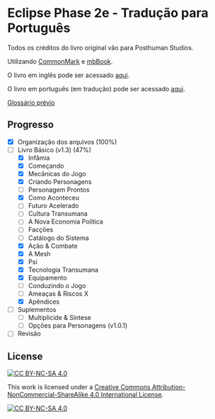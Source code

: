# Eclipse Phase 2e - Tradução para Português

Todos os créditos do livro original vão para Posthuman Studios.

Utilizando [CommonMark](https://commonmark.org/) e [mbBook](https://github.com/rust-lang/mdBook).

O livro em inglês pode ser acessado [aqui](https://luizbgomide.github.io/EclipsePhase2e-ptbr/en/).

O livro em português (em tradução) pode ser acessado [aqui](https://luizbgomide.github.io/EclipsePhase2e-ptbr/pt_br/).

[Glossário prévio](https://docs.google.com/spreadsheets/d/1ADzdDhGXVs7zfvG0qkj4LtynFpFeAbmq_pDksrWgMPI/edit?usp=sharing)

## Progresso

- [x] Organização dos arquivos (100%)
- [ ] Livro Básico (v1.3) (47%)
  - [x] Infâmia
  - [x] Começando
  - [x] Mecânicas do Jogo
  - [x] Criando Personagens
  - [ ] Personagem Prontos
  - [x] Como Aconteceu
  - [ ] Futuro Acelerado
  - [ ] Cultura Transumana
  - [ ] A Nova Economia Política
  - [ ] Facções
  - [ ] Catálogo do Sistema
  - [x] Ação & Combate
  - [x] A Mesh
  - [x] Psi
  - [x] Tecnologia Transumana
  - [x] Equipamento
  - [ ] Conduzindo o Jogo
  - [ ] Ameaças & Riscos X
  - [x] Apêndices
- [ ] Suplementos
  - [ ] Multiplicide & Síntese
  - [ ] Opções para Personagens (v1.0.1)
- [ ] Revisão

## License

[![CC BY-NC-SA 4.0][cc-by-nc-sa-shield]][cc-by-nc-sa]

This work is licensed under a [Creative Commons Attribution-NonCommercial-ShareAlike 4.0 International License][cc-by-nc-sa].

[![CC BY-NC-SA 4.0][cc-by-nc-sa-image]][cc-by-nc-sa]

[cc-by-nc-sa]: http://creativecommons.org/licenses/by-nc-sa/4.0/
[cc-by-nc-sa-image]: https://licensebuttons.net/l/by-nc-sa/4.0/88x31.png
[cc-by-nc-sa-shield]: https://img.shields.io/badge/License-CC%20BY--NC--SA%204.0-lightgrey.svg

